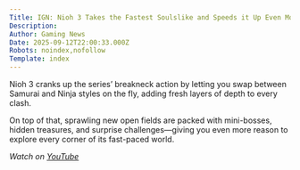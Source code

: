 ```yaml
---
Title: IGN: Nioh 3 Takes the Fastest Soulslike and Speeds it Up Even More
Description: 
Author: Gaming News
Date: 2025-09-12T22:00:33.000Z
Robots: noindex,nofollow
Template: index
---
```

<p>Nioh 3 cranks up the series’ breakneck action by letting you swap between Samurai and Ninja styles on the fly, adding fresh layers of depth to every clash.  </p>

<p>On top of that, sprawling new open fields are packed with mini-bosses, hidden treasures, and surprise challenges—giving you even more reason to explore every corner of its fast-paced world.</p>

<p><em>Watch on <a href="https://www.youtube.com/watch?v=9BIxWYvXGA8" rel="noopener noreferrer">YouTube</a></em></p>

